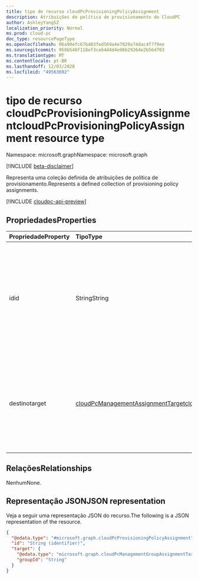 ```yaml
---
title: tipo de recurso cloudPcProvisioningPolicyAssignment
description: Atribuições de política de provisionamento do CloudPC
author: AshleyYangSZ
localization_priority: Normal
ms.prod: cloud-pc
doc_type: resourcePageType
ms.openlocfilehash: 06a90efc67b483fed569a4e7029a74dac4f7f9ee
ms.sourcegitcommit: 958b540f118ef3ce64d4d4e96b29264e2b56d703
ms.translationtype: MT
ms.contentlocale: pt-BR
ms.lasthandoff: 12/03/2020
ms.locfileid: "49563692"
---
```

# <a name="cloudpcprovisioningpolicyassignment-resource-type"></a><span data-ttu-id="80c27-103">tipo de recurso cloudPcProvisioningPolicyAssignment</span><span class="sxs-lookup"><span data-stu-id="80c27-103">cloudPcProvisioningPolicyAssignment resource type</span></span>

<span data-ttu-id="80c27-104">Namespace: microsoft.graph</span><span class="sxs-lookup"><span data-stu-id="80c27-104">Namespace: microsoft.graph</span></span>

[!INCLUDE [beta-disclaimer](../../includes/beta-disclaimer.md)]

<span data-ttu-id="80c27-105">Representa uma coleção definida de atribuições de política de provisionamento.</span><span class="sxs-lookup"><span data-stu-id="80c27-105">Represents a defined collection of provisioning policy assignments.</span></span>

[!INCLUDE [cloudpc-api-preview](../../includes/cloudpc-api-preview.md)]

## <a name="properties"></a><span data-ttu-id="80c27-106">Propriedades</span><span class="sxs-lookup"><span data-stu-id="80c27-106">Properties</span></span>

|<span data-ttu-id="80c27-107">Propriedade</span><span class="sxs-lookup"><span data-stu-id="80c27-107">Property</span></span>|<span data-ttu-id="80c27-108">Tipo</span><span class="sxs-lookup"><span data-stu-id="80c27-108">Type</span></span>|<span data-ttu-id="80c27-109">Descrição</span><span class="sxs-lookup"><span data-stu-id="80c27-109">Description</span></span>|
|:---|:---|:---|
|<span data-ttu-id="80c27-110">id</span><span class="sxs-lookup"><span data-stu-id="80c27-110">id</span></span>|<span data-ttu-id="80c27-111">String</span><span class="sxs-lookup"><span data-stu-id="80c27-111">String</span></span>|<span data-ttu-id="80c27-112">Identificador exclusivo da atribuição de política de provisionamento.</span><span class="sxs-lookup"><span data-stu-id="80c27-112">Unique Identifier for the provisioning policy assignment.</span></span> <span data-ttu-id="80c27-113">Somente leitura.</span><span class="sxs-lookup"><span data-stu-id="80c27-113">Read-only.</span></span> <span data-ttu-id="80c27-114">Se `target` for um grupo de usuários, a ID será mostrada como {PolicyId} _ {GroupId}.</span><span class="sxs-lookup"><span data-stu-id="80c27-114">If `target` is a user group, then the ID is shown as {policyId}_{groupId}.</span></span>|
|<span data-ttu-id="80c27-115">destino</span><span class="sxs-lookup"><span data-stu-id="80c27-115">target</span></span>|[<span data-ttu-id="80c27-116">cloudPcManagementAssignmentTarget</span><span class="sxs-lookup"><span data-stu-id="80c27-116">cloudPcManagementAssignmentTarget</span></span>](../resources/cloudpcmanagementassignmenttarget.md)|<span data-ttu-id="80c27-117">O destino da atribuição para a política de provisionamento.</span><span class="sxs-lookup"><span data-stu-id="80c27-117">The assignment target for the provisioning policy.</span></span> <span data-ttu-id="80c27-118">Atualmente, o único destino com suporte para essa política é um grupo de usuários.</span><span class="sxs-lookup"><span data-stu-id="80c27-118">Currently, the only target supported for this policy is a user group.</span></span>|

## <a name="relationships"></a><span data-ttu-id="80c27-119">Relações</span><span class="sxs-lookup"><span data-stu-id="80c27-119">Relationships</span></span>

<span data-ttu-id="80c27-120">Nenhum</span><span class="sxs-lookup"><span data-stu-id="80c27-120">None.</span></span>

## <a name="json-representation"></a><span data-ttu-id="80c27-121">Representação JSON</span><span class="sxs-lookup"><span data-stu-id="80c27-121">JSON representation</span></span>

<span data-ttu-id="80c27-122">Veja a seguir uma representação JSON do recurso.</span><span class="sxs-lookup"><span data-stu-id="80c27-122">The following is a JSON representation of the resource.</span></span>
<!-- {
  "blockType": "resource",
  "keyProperty": "id",
  "@odata.type": "microsoft.graph.cloudPcProvisioningPolicyAssignment",
  "baseType": "microsoft.graph.entity",
  "openType": false
}
-->

``` json
{
  "@odata.type": "#microsoft.graph.cloudPcProvisioningPolicyAssignment",
  "id": "String (identifier)",
  "target": {
    "@odata.type": "microsoft.graph.cloudPcManagementGroupAssignmentTarget",
    "groupId": "String"
  }
}
```
